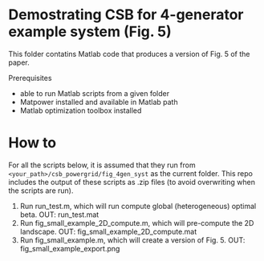 # Demostrating CSB for 4-generator example system (Fig. 5)

This folder contatins Matlab code that produces a version of Fig. 5 of the paper.

Prerequisites
- able to run Matlab scripts from a given folder
- Matpower installed and available in Matlab path
- Matlab optimization toolbox installed

# How to

For all the scripts below, it is assumed that they run from `<your_path>/csb_powergrid/fig_4gen_syst` as the current folder.
This repo includes the output of these scripts as .zip files (to avoid overwriting when the scripts are run).

1) Run run_test.m, which will run compute global (heterogeneous) optimal beta. OUT: run_test.mat 
2) Run fig_small_example_2D_compute.m, which will pre-compute the 2D landscape. OUT: fig_small_example_2D_compute.mat
3) Run fig_small_example.m, which will create a version of Fig. 5. OUT: fig_small_example_export.png
